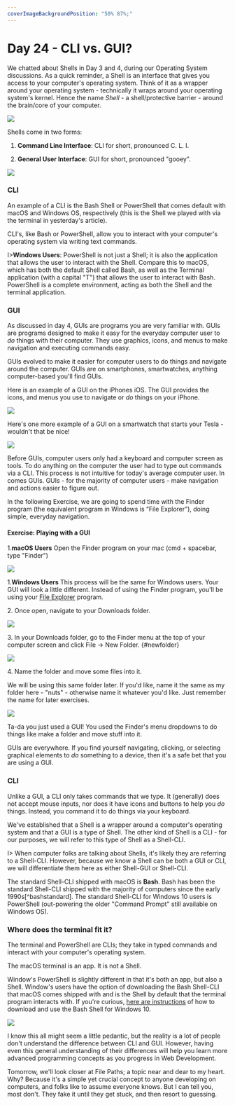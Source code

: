 ```yaml
---
coverImageBackgroundPosition: "50% 87%;"
---
```


# Day 24 - CLI vs. GUI?

We chatted about Shells in Day 3 and 4, during our Operating System discussions.  As a quick reminder, a Shell is an interface that gives you access to your computer's operating system. Think of it as a wrapper around your operating system - technically it wraps around your operating system's kernel. Hence the name _Shell_ - a shell/protective barrier - around the brain/core of your computer.

![](public/assets/pistachio.png)

Shells come in two forms:

1. **Command Line Interface**: CLI for short, pronounced C. L. I.

2. **General User Interface**: GUI for short, pronounced "gooey".

![](public/assets/cli-gui-shells.png)

### CLI

An example of a CLI is the Bash Shell or PowerShell that comes default with macOS and Windows OS, respectively (this is the Shell we played with via the terminal in yesterday's article).

CLI's, like Bash or PowerShell, allow you to interact with your computer's operating system via writing text commands.

I>**Windows Users**: PowerShell is not just a Shell; it is also the application that allows the user to interact with the Shell. Compare this to macOS, which has both the default Shell called Bash, as well as the Terminal application (with a capital "T") that allows the user to interact with Bash. PowerShell is a complete environment, acting as both the Shell and the terminal application.

### GUI

As discussed in day 4, GUIs are programs you are very familiar with.  GUIs are programs designed to make it easy for the everyday computer user to _do_ things with their computer. They use graphics, icons, and menus to make navigation and executing commands easy.

GUIs evolved to make it easier for computer users to do things and navigate around the computer. GUIs are on smartphones, smartwatches, anything computer-based you'll find GUIs.

Here is an example of a GUI on the iPhones iOS. The GUI provides the icons, and menus you use to navigate or _do_ things on your iPhone.

![](public/assets/gui-ios.png)

Here's one more example of a GUI on a smartwatch that starts your Tesla - wouldn't that be nice!

![](public/assets/gui-tesla.png)

Before GUIs, computer users only had a keyboard and computer screen as tools. To do anything on the computer the user had to type out commands via a CLI. This process is not intuitive for today's average computer user. In comes GUIs. GUIs - for the majority of computer users - make navigation and actions easier to figure out.

In the following Exercise, we are going to spend time with the Finder program (the equivalent program in Windows is “File Explorer”), doing simple, everyday navigation.

#### Exercise: Playing with a GUI

1\.**macOS Users** Open the Finder program on your mac (cmd + spacebar, type "Finder")

![](public/assets/finder.png)

1\.**Windows Users**
This process will be the same for Windows users. Your GUI will look a little different. Instead of using the Finder program, you'll be using your [File Explorer](https://support.microsoft.com/en-us/help/4026617/windows-10-windows-explorer-has-a-new-name) program.

2\. Once open, navigate to your Downloads folder.

![](public/assets/downloads.png)

3\. In your Downloads folder, go to the Finder menu at the top of your computer screen and click File -> New Folder.
{#newfolder}

![](public/assets/new-folder.png)

4\. Name the folder and move some files into it.

We will be using this same folder later. If you'd like, name it the same as my folder here - "nuts" - otherwise name it whatever you'd like. Just remember the name for later exercises.

![](public/assets/nuts-new-folder.png)

Ta-da you just used a GUI! You used the Finder's menu dropdowns to do things like make a folder and move stuff into it.

GUIs are everywhere. If you find yourself navigating, clicking, or selecting graphical elements to _do_ something to a device, then it's a safe bet that you are using a GUI.

### CLI

Unlike a GUI, a CLI only takes commands that we type. It (generally) does not accept mouse inputs, nor does it have icons and buttons to help you _do_ things. Instead, you command it to do things via your keyboard.

We've established that a Shell is a wrapper around a computer's operating system and that a GUI is a type of Shell. The other kind of Shell is a CLI - for our purposes, we will refer to this type of Shell as a Shell-CLI.

I> When computer folks are talking about Shells, it's likely they are referring to a Shell-CLI. However, because we know a Shell can be both a GUI or CLI, we will differentiate them here as either Shell-GUI or Shell-CLI.

The standard Shell-CLI shipped with macOS is **Bash**. Bash has been the standard Shell-CLI shipped with the majority of computers since the early 1990s[^bashstandard]. The standard Shell-CLI for Windows 10 users is PowerShell (out-powering the older "Command Prompt" still available on Windows OS).

### Where does the terminal fit it?

The terminal and PowerShell are CLIs; they take in typed commands and interact with your computer's operating system.

The macOS terminal is an app. It is not a Shell.

Window's PowerShell is slightly different in that it's both an app, but also a Shell.  Window's users have the option of downloading the Bash Shell-CLI that macOS comes shipped with and is the Shell by default that the terminal program interacts with. If you're curious, [here are instructions](https://www.howtogeek.com/249966/how-to-install-and-use-the-linux-bash-shell-on-windows-10/) of how to download and use the Bash Shell for Windows 10.

![](public/assets/shell-cli-gui-terminal.png)

I know this all might seem a little pedantic, but the reality is a lot of people don't understand the difference between CLI and GUI. However, having even this general understanding of their differences will help you learn more advanced programming concepts as you progress in Web Development. 

Tomorrow, we'll look closer at File Paths; a topic near and dear to my heart. Why?  Because it's a simple yet crucial concept to anyone developing on computers, and folks like to assume everyone knows.  But I can tell you, most don't.  They fake it until they get stuck, and then resort to guessing.
